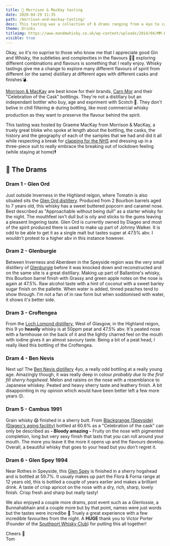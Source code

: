 ```yaml
---
title: 🥃 Morrison & MacKay tasting
date: 2020-04-29 11:35
path: /morrison-and-mackay-tasting/
desc: This tasting was a collection of 6 drams ranging from a 4yo to cask strength "Celebration of the Cask" grain whisky! Join me as I find out about the drams, their geography and complection. 
theme: Drinks 
titleimg: https://www.mandmwhisky.co.uk/wp-content/uploads/2014/04/MM-Logo-300x3001.png
visible: true
---
```


Okay, so it's no suprise to those who know me that I appreciate good Gin and Whisky, the subtleties and complexities in the flavours 👅👃 exploring different combinations and flavours is something that I really enjoy. Whisky tastings give me a change to explore many different flavours of spirit from different (or the same) distillary at different ages with different casks and finishes💣.  

[Morrison & MacKay](https://www.mandmwhisky.co.uk/) are best know for their brands, [Carn Mor](https://twitter.com/CarnMorWhiskies) and their "Celebration of the Cask" bottlings. They're not a distillary but an independant bottler who buy, age and expriment with Scotch 🏴󠁧󠁢󠁳󠁣󠁴󠁿. They don't belive in chill filtering ❄️ during bottling, like most commercial whisky production as they want to preserve the flavour behind the spirit.  
  
This tasting was hosted by Graeme MacKay from Morrison & MacKay, a truely great bloke who spoke at length about the bottling, the casks, the history and the geography of each of the samples that we had and did it all while respecting a break for [clapping for the NHS](https://en.wikipedia.org/wiki/Clap_for_our_Carers) and dressing up in a three-piece suit to really embrace the breaking out of lockdown feeling (while staying at home)🕴️  
  
## 🥃 The Drams 
### Dram 1 - Glen Ord 
Just outside Inverness in the Highland reigon, where Tomatin is also situated sits the [Glen Ord distillery](https://www.malts.com/en-gb/visit-our-distilleries/glen-ord/). Produced from 2 Bourbon barrels aged to 7 years old, this whisky has a sweet buttered popcorn and caramel nose. Best described as "Approachable without being dull" as a starter whisky for the night. The mouthfeel isn't dull but is oily and sticks to the gums leaving a pleasent lingering taste. Glen Ord is currently owned by Diageo and most of the spirit produced there is used to make up part of Johnny Walker. It is odd to be able to get it as a single malt but tastes super at 47.5% abv. I wouldn't protest to a higher abv in this instance however.
  
### Dram 2 - Glenburgie 
Between Inverness and Aberdeen in the Speyside region was the very small distillery of [Glenburgie](https://en.wikipedia.org/wiki/Glenburgie_distillery) before it was knocked down and reconstructed and on the same site is a great distillary. Making up part of Ballantine's whisky, this Bourbon barrel finish with Grassy and green apple notes on the nose is again at 47.5%. Raw alcohol taste with a hint of coconut with a sweet barley sugar finish on the pallette. When water is added, tinned peaches tend to show through. I'm not a fan of in raw form but when soddomised with water, it shows it's better side. 
  
### Dram 3 - Croftengea 
From the [Loch Lomond distillery](https://www.lochlomondwhiskies.com/), West of Glasgow, in the Highland reigon, this 9 yo **heavily** whisky is at 50ppm peat and 47.5% abv. It's peated nose with a farmhouse on the back of it and the lightly charred feel on the mouth with iodine gives it an almost savoury taste. Being a bit of a peat head, I really liked this bottling of the Croftengea.
  
### Dram 4 - Ben Nevis 
Next up! The [Ben Nevis distillery](https://www.bennevisdistillery.com/) 4yo, a really odd bottling at a really young age. Amazingly though, it was really deep in colour _probably due to the first fill sherry hogshead_. Melon and raisins on the nose with a resemblance to Japanese whiskey. Peated and heavy sherry taste and leathery finish. A bit disappointing in my opinion which would have been better left a few more years 😔. 
  
### Dram 5 - Cambus 1991 
Grain whisky 😱 finished in a sherry butt. From [Blackgrange (Speyside) (Diageo's aging facility)](https://www.google.com/maps/place/Diageo/@56.1303901,-3.8681851,15z/data=!4m2!3m1!1s0x0:0x5bb52630302fb9e0?sa=X&ved=2ahUKEwiwzaiJ143pAhVcVRUIHR_0CRYQ_BIwCnoECBEQCA) bottled at 60.6% as a "Celebration of the cask" can only be described as **- Bloody amazing -** Fruity on the nose with pigmented completion, long but very sexy finish that lasts that you can roll around your mouth. The more you leave it the more it opens up and the flavours develop. Overall, a beautiful whisky that goes to your head but you don't regret it.
  
### Dram 6 - Glen Spey 1994 
Near Rothes in Speyside, this [Glen Spey](https://en.wikipedia.org/wiki/Glen_Spey_Distillery) is finished in a sherry hogshead and is bottled at 59.7%. It usualy makes up part the Flora & Forna range at 12 years old, this is bottled a couple of years earlier and makes a brilliant drink. A taste of crisp apricot on the nose with a dry, rich, sharp, lovely finish. Crisp fresh and sharp but really tasty!  
  
We also enjoyed a couple more drams, post event such as a Glenlossie, a Bunnahabhain and a couple more but by that point, names were just words but the tastes were incredibe 🥴 Truely a great experience with a few incredible favourites from the night. A **HUGE** thank you to Victor Porter (Founder of the [Southport Whisky Club](https://southportwhisky.co.uk/)) for putting this all together! 
  
  
Cheers 🍻  
Tom 
